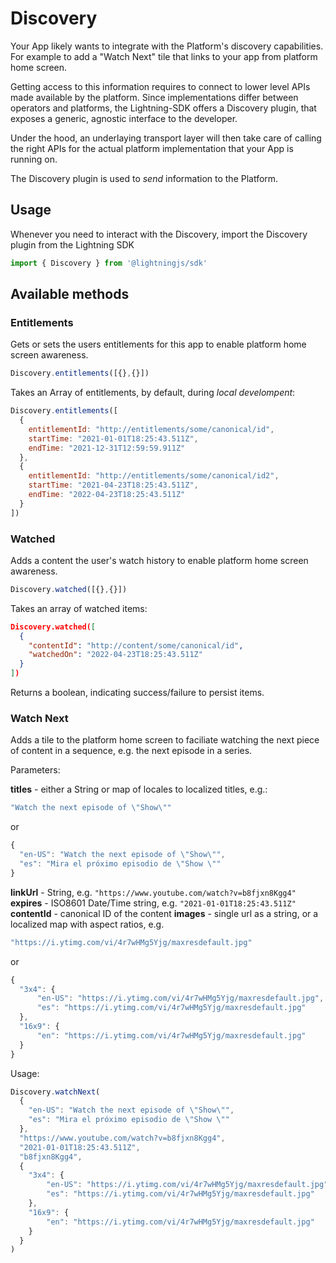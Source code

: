 # Discovery
Your App likely wants to integrate with the Platform's discovery capabilities. For example to add a "Watch Next" tile that links to your app from platform home screen.

Getting access to this information requires to connect to lower level APIs made available by the platform. Since implementations differ between operators and platforms, the Lightning-SDK offers a Discovery plugin, that exposes a generic, agnostic interface to the developer.

Under the hood, an underlaying transport layer will then take care of calling the right APIs for the actual platform implementation that your App is running on.

The Discovery plugin is used to _send_ information to the Platform.

## Usage

Whenever you need to interact with the Discovery, import the Discovery plugin from the Lightning SDK

```js
import { Discovery } from '@lightningjs/sdk'
```

## Available methods

### Entitlements
Gets or sets the users entitlements for this app to enable platform home screen awareness.

```js
Discovery.entitlements([{},{}])
```

Takes an Array of entitlements, by default, during _local develompent_:

```js
Discovery.entitlements([
  {
    entitlementId: "http://entitlements/some/canonical/id",
    startTime: "2021-01-01T18:25:43.511Z",
    endTime: "2021-12-31T12:59:59.911Z"
  },
  {
    entitlementId: "http://entitlements/some/canonical/id2",
    startTime: "2021-04-23T18:25:43.511Z",
    endTime: "2022-04-23T18:25:43.511Z"
  }
])
```

### Watched
Adds a content the user's watch history to enable platform home screen awareness.

```js
Discovery.watched([{},{}])
```

Takes an array of watched items:

```json
Discovery.watched([
  {
    "contentId": "http://content/some/canonical/id",
    "watchedOn": "2022-04-23T18:25:43.511Z"
  }
])
```

Returns a boolean, indicating success/failure to persist items.

### Watch Next
Adds a tile to the platform home screen to faciliate watching the next piece of content in a sequence, e.g. the next episode in a series.

Parameters:

**titles** - either a String or map of locales to localized titles, e.g.:

```js
"Watch the next episode of \"Show\""
```

or

```js
{
  "en-US": "Watch the next episode of \"Show\"",
  "es": "Mira el próximo episodio de \"Show \""
}
```

**linkUrl** - String, e.g. `"https://www.youtube.com/watch?v=b8fjxn8Kgg4"`
**expires** -   ISO8601 Date/Time string, e.g. `"2021-01-01T18:25:43.511Z"`
**contentId** - canonical ID of the content
**images** - single url as a string, or a localized map with aspect ratios, e.g.

```js
"https://i.ytimg.com/vi/4r7wHMg5Yjg/maxresdefault.jpg"
```

or

```js
{
  "3x4": {
      "en-US": "https://i.ytimg.com/vi/4r7wHMg5Yjg/maxresdefault.jpg",
      "es": "https://i.ytimg.com/vi/4r7wHMg5Yjg/maxresdefault.jpg"
  },
  "16x9": {
      "en": "https://i.ytimg.com/vi/4r7wHMg5Yjg/maxresdefault.jpg"
  }
}
```

Usage:

```js
Discovery.watchNext(
  {
    "en-US": "Watch the next episode of \"Show\"",
    "es": "Mira el próximo episodio de \"Show \""
  },
  "https://www.youtube.com/watch?v=b8fjxn8Kgg4",
  "2021-01-01T18:25:43.511Z",
  "b8fjxn8Kgg4",
  {
    "3x4": {
        "en-US": "https://i.ytimg.com/vi/4r7wHMg5Yjg/maxresdefault.jpg",
        "es": "https://i.ytimg.com/vi/4r7wHMg5Yjg/maxresdefault.jpg"
    },
    "16x9": {
        "en": "https://i.ytimg.com/vi/4r7wHMg5Yjg/maxresdefault.jpg"
    }
  }
)
```